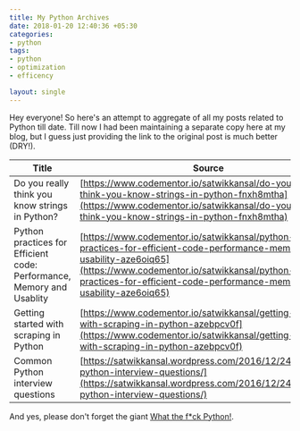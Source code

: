 ```yaml
---
title: My Python Archives
date: 2018-01-20 12:40:36 +05:30
categories:
- python
tags:
- python
- optimization
- efficency

layout: single
---
```


Hey everyone! So here's an attempt to aggregate of all my posts related to Python till date. Till now I had been maintaining a separate copy here at my blog, but I guess just providing the link to the original post is much better (DRY!).

| Title                                                                  | Source                                                                                                                |
|------------------------------------------------------------------------|-----------------------------------------------------------------------------------------------------------------------|
| Do you really think you know strings in Python?                        | [https://www.codementor.io/satwikkansal/do-you-really-think-you-know-strings-in-python-fnxh8mtha](https://www.codementor.io/satwikkansal/do-you-really-think-you-know-strings-in-python-fnxh8mtha)                       |
| Python practices for Efficient code:  Performance, Memory and Usablity | [https://www.codementor.io/satwikkansal/python-practices-for-efficient-code-performance-memory-and-usability-aze6oiq65](https://www.codementor.io/satwikkansal/python-practices-for-efficient-code-performance-memory-and-usability-aze6oiq65) |
| Getting started with scraping in Python                                | [https://www.codementor.io/satwikkansal/getting-started-with-scraping-in-python-azebpcv0f](https://www.codementor.io/satwikkansal/getting-started-with-scraping-in-python-azebpcv0f)                              |
| Common Python interview questions                                      | [https://satwikkansal.wordpress.com/2016/12/24/common-python-interview-questions/](https://satwikkansal.wordpress.com/2016/12/24/common-python-interview-questions/)                                      |

And yes, please don't forget the giant [What the f*ck Python!](https://github.com/satwikkansal/wtfpython).